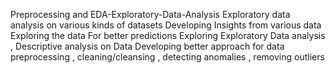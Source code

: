  Preprocessing and EDA-Exploratory-Data-Analysis
Exploratory data analysis on various kinds of datasets
Developing Insights from various data 
Exploring the data For better predictions
Exploring Exploratory Data analysis , Descriptive analysis on Data
Developing better approach for data preprocessing , cleaning/cleansing , detecting anomalies , removing outliers
